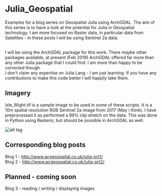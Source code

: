 # Julia_Geospatial
Examples for a blog series on Geospatial Julia using ArchGDAL.
The aim of this series is to have a look at the potential for Julia in Geospatial technology. I am more focused on Raster data, in particular data from Satellites - in these posts I will be using Sentinel 2a data. <br>

<br>
I will be using the ArchGDAL package for this work. There maybe other packages available, at present (Feb 2019) ArchGDAL offered far more than any other Julia package that I could find. I am more than happy to be corrected though.

<br>
I don't claim any expertise on Julia Lang - I am just learning. If you have any contributions to make this code better I will happily take them. 

## Imagery

Isle_Wight.tif is a sample image to be used in some of these scripts. It is a 10m spatial resolution RGB Sentinel 2a image from 2017 (May i think). I have preprocessed it as performed a 99% clip stretch on the data. This was done in Python using Rasterio, but should be possible in ArchGDAL as well.

![alt tag](http://www.acgeospatial.co.uk/wp-content/uploads/2019/02/0-768x413.png)

## Corresponding blog posts

Blog 1 - http://www.acgeospatial.co.uk/julia-prt1/ <br>
Blog 2 - http://www.acgeospatial.co.uk/julia-prt2/

## Planned - coming soon

Blog 3 - reading / writing / displaying images

